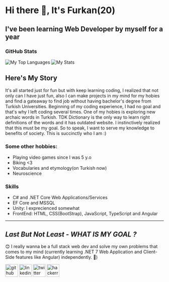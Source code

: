 # Hi there 👋, It's Furkan(20)
## I've been learning Web Developer by myself for a year
### GitHub Stats
![My Top Languages](https://github-readme-stats.vercel.app/api/top-langs/?username=4furki4&layout=compact&theme=radical&langs_count=6)
![My Stats](https://github-readme-stats.vercel.app/api?username=4furki4&show_icons=true&theme=radical&line_height=30&hide=prs,contribs&card_width=400px&custom_title=Furkan%27s%20Github%20Stats) 
## Here's My Story
It's all started just for fun but with keep learning coding, I realized that not only can I have just fun, also I can make projects in my mind for my hobies and find a gateaway to find job without having bachelor's degree from Turkish Universities. Beginning of my coding experience, I had no goal and that's why I left coding several times. One of my hobies is exploring new archaic words in Turkish. TDK Dictionary is the only way to learn right definitions of the words and it has outdated website. I instinctively realized that this must be my goal. So to speak, I want to serve my knowledge to benefits of society. This is succinctly who I am :)

### Some other hobbies: 
* Playing video games since I was 5 y.o
* Biking <3 
* Vocabularies and etymology(on Turkish now)
* Neuroscience

### Skills
- C# and .NET Core Web Applications/Services
- EF Core and MSSQL 
- Unity: I exprecienced somewhat 
- FrontEnd: HTML, CSS(BootStrap), JavaScript, TypeScript and Angular
--------------------------------

## ___Last But Not Least - WHAT IS MY GOAL ?___
   😊 I really wanna be a full stack web dev and solve my own problems that comes to my mind (currently learning .NET 7 Web Application and Client-Side features like Angular) independently. 🌱)

[<img src='https://cdn.jsdelivr.net/npm/simple-icons@3.0.1/icons/github.svg' alt='github' height='40'>](https://github.com/4Furki4)
[<img src='https://cdn.jsdelivr.net/npm/simple-icons@3.0.1/icons/linkedin.svg' alt='linkedin' height='40'>](https://www.linkedin.com/in/4furkancengiz4/)
[<img src='https://cdn.jsdelivr.net/npm/simple-icons@3.0.1/icons/twitter.svg' alt='twitter' height='40'>](https://twitter.com/Furki4_4)
[<img src='https://cdn.jsdelivr.net/npm/simple-icons@3.0.1/icons/hackerrank.svg' alt='hackerrank' height='40'>](https://www.hackerrank.com/muhammedcengiz1)  


